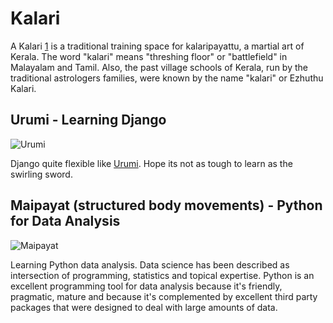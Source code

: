 # Kalari

A Kalari [1](https://en.wikipedia.org/wiki/Kalari) is a traditional training space for kalaripayattu, a martial art of Kerala. The word "kalari" means "threshing floor" or "battlefield" in Malayalam and Tamil. Also, the past village schools of Kerala, run by the traditional astrologers families, were known by the name "kalari" or Ezhuthu Kalari. 

## Urumi - Learning Django
![Urumi](https://upload.wikimedia.org/wikipedia/commons/thumb/2/2a/Ethunu_kaduwa.jpg/220px-Ethunu_kaduwa.jpg)

Django quite flexible like [Urumi](https://en.wikipedia.org/wiki/Urumi). Hope its not as tough to learn as the swirling sword.

## Maipayat (structured body movements) - Python for Data Analysis
![Maipayat](http://www.vallabhattakalari.com/images/Mayapayattu.jpg)

Learning Python data analysis. Data science has been described as intersection of programming, statistics and topical expertise. Python is an excellent programming tool for data analysis because it's friendly, pragmatic, mature and because it's complemented by excellent third party packages that were designed to deal with large amounts of data. 


